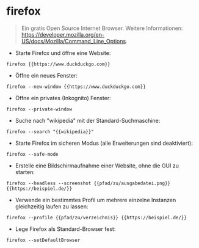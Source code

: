 # firefox

> Ein gratis Open Source Internet Browser.
> Weitere Informationen: <https://developer.mozilla.org/en-US/docs/Mozilla/Command_Line_Options>.

- Starte Firefox und öffne eine Website:

`firefox {{https://www.duckduckgo.com}}`

- Öffne ein neues Fenster:

`firefox --new-window {{https://www.duckduckgo.com}}`

- Öffne ein privates (Inkognito) Fenster:

`firefox --private-window`

- Suche nach "wikipedia" mit der Standard-Suchmaschine:

`firefox --search "{{wikipedia}}"`

- Starte Firefox im sicheren Modus (alle Erweiterungen sind deaktiviert):

`firefox --safe-mode`

- Erstelle eine Bildschirmaufnahme einer Website, ohne die GUI zu starten:

`firefox --headless --screenshot {{pfad/zu/ausgabedatei.png}} {{https://beispiel.de/}}`

- Verwende ein bestimmtes Profil um mehrere einzelne Instanzen gleichzeitig laufen zu lassen:

`firefox --profile {{pfad/zu/verzeichnis}} {{https://beispiel.de/}}`

- Lege Firefox als Standard-Browser fest:

`firefox --setDefaultBrowser`
